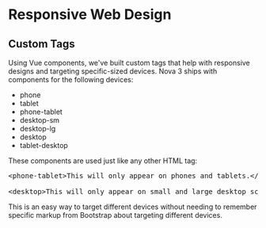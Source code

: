 # Responsive Web Design

## Custom Tags

Using Vue components, we've built custom tags that help with responsive designs and targeting specific-sized devices. Nova 3 ships with components for the following devices:

- phone
- tablet
- phone-tablet
- desktop-sm
- desktop-lg
- desktop
- tablet-desktop

These components are used just like any other HTML tag:

<pre>&lt;phone-tablet>This will only appear on phones and tablets.&lt;/phone-tablet>

&lt;desktop>This will only appear on small and large desktop screens.&lt;/desktop></pre>

This is an easy way to target different devices without needing to remember specific markup from Bootstrap about targeting different devices.
